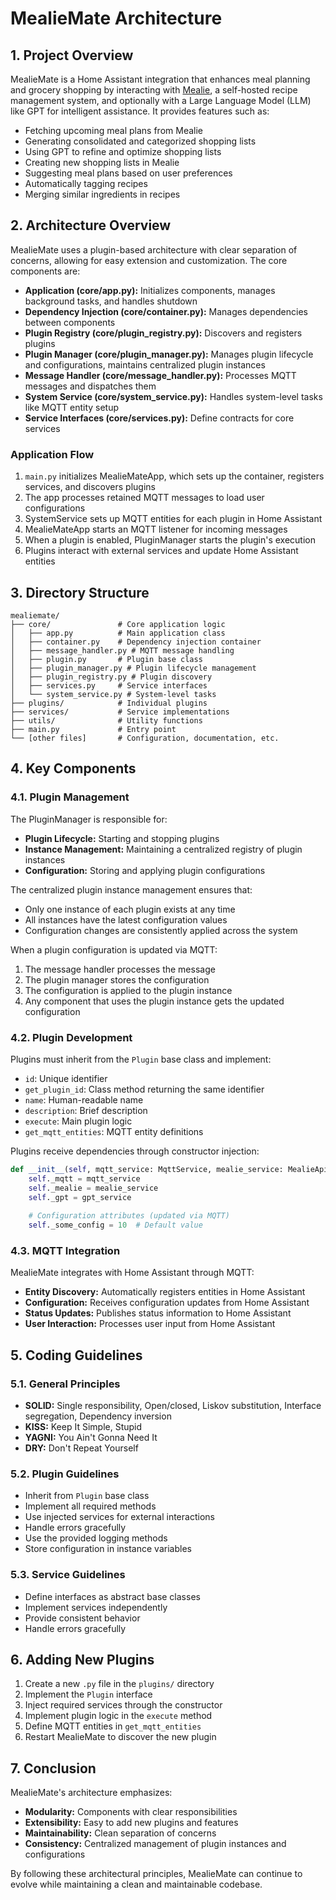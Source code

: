 # MealieMate Architecture

## 1. Project Overview

MealieMate is a Home Assistant integration that enhances meal planning and grocery shopping by interacting with [Mealie](https://mealie.io/), a self-hosted recipe management system, and optionally with a Large Language Model (LLM) like GPT for intelligent assistance. It provides features such as:

* Fetching upcoming meal plans from Mealie
* Generating consolidated and categorized shopping lists
* Using GPT to refine and optimize shopping lists
* Creating new shopping lists in Mealie
* Suggesting meal plans based on user preferences
* Automatically tagging recipes
* Merging similar ingredients in recipes

## 2. Architecture Overview

MealieMate uses a plugin-based architecture with clear separation of concerns, allowing for easy extension and customization. The core components are:

* **Application (core/app.py):** Initializes components, manages background tasks, and handles shutdown
* **Dependency Injection (core/container.py):** Manages dependencies between components
* **Plugin Registry (core/plugin_registry.py):** Discovers and registers plugins
* **Plugin Manager (core/plugin_manager.py):** Manages plugin lifecycle and configurations, maintains centralized plugin instances
* **Message Handler (core/message_handler.py):** Processes MQTT messages and dispatches them
* **System Service (core/system_service.py):** Handles system-level tasks like MQTT entity setup
* **Service Interfaces (core/services.py):** Define contracts for core services

### Application Flow

1. `main.py` initializes MealieMateApp, which sets up the container, registers services, and discovers plugins
2. The app processes retained MQTT messages to load user configurations
3. SystemService sets up MQTT entities for each plugin in Home Assistant
4. MealieMateApp starts an MQTT listener for incoming messages
5. When a plugin is enabled, PluginManager starts the plugin's execution
6. Plugins interact with external services and update Home Assistant entities

## 3. Directory Structure

```
mealiemate/
├── core/               # Core application logic
│   ├── app.py          # Main application class
│   ├── container.py    # Dependency injection container
│   ├── message_handler.py # MQTT message handling
│   ├── plugin.py       # Plugin base class
│   ├── plugin_manager.py # Plugin lifecycle management
│   ├── plugin_registry.py # Plugin discovery
│   ├── services.py     # Service interfaces
│   └── system_service.py # System-level tasks
├── plugins/            # Individual plugins
├── services/           # Service implementations
├── utils/              # Utility functions
├── main.py             # Entry point
└── [other files]       # Configuration, documentation, etc.
```

## 4. Key Components

### 4.1. Plugin Management

The PluginManager is responsible for:

* **Plugin Lifecycle:** Starting and stopping plugins
* **Instance Management:** Maintaining a centralized registry of plugin instances
* **Configuration:** Storing and applying plugin configurations

The centralized plugin instance management ensures that:

* Only one instance of each plugin exists at any time
* All instances have the latest configuration values
* Configuration changes are consistently applied across the system

When a plugin configuration is updated via MQTT:
1. The message handler processes the message
2. The plugin manager stores the configuration
3. The configuration is applied to the plugin instance
4. Any component that uses the plugin instance gets the updated configuration

### 4.2. Plugin Development

Plugins must inherit from the `Plugin` base class and implement:

* `id`: Unique identifier
* `get_plugin_id`: Class method returning the same identifier
* `name`: Human-readable name
* `description`: Brief description
* `execute`: Main plugin logic
* `get_mqtt_entities`: MQTT entity definitions

Plugins receive dependencies through constructor injection:

```python
def __init__(self, mqtt_service: MqttService, mealie_service: MealieApiService, gpt_service: GptService):
    self._mqtt = mqtt_service
    self._mealie = mealie_service
    self._gpt = gpt_service
    
    # Configuration attributes (updated via MQTT)
    self._some_config = 10  # Default value
```

### 4.3. MQTT Integration

MealieMate integrates with Home Assistant through MQTT:

* **Entity Discovery:** Automatically registers entities in Home Assistant
* **Configuration:** Receives configuration updates from Home Assistant
* **Status Updates:** Publishes status information to Home Assistant
* **User Interaction:** Processes user input from Home Assistant

## 5. Coding Guidelines

### 5.1. General Principles

* **SOLID:** Single responsibility, Open/closed, Liskov substitution, Interface segregation, Dependency inversion
* **KISS:** Keep It Simple, Stupid
* **YAGNI:** You Ain't Gonna Need It
* **DRY:** Don't Repeat Yourself

### 5.2. Plugin Guidelines

* Inherit from `Plugin` base class
* Implement all required methods
* Use injected services for external interactions
* Handle errors gracefully
* Use the provided logging methods
* Store configuration in instance variables

### 5.3. Service Guidelines

* Define interfaces as abstract base classes
* Implement services independently
* Provide consistent behavior
* Handle errors gracefully

## 6. Adding New Plugins

1. Create a new `.py` file in the `plugins/` directory
2. Implement the `Plugin` interface
3. Inject required services through the constructor
4. Implement plugin logic in the `execute` method
5. Define MQTT entities in `get_mqtt_entities`
6. Restart MealieMate to discover the new plugin

## 7. Conclusion

MealieMate's architecture emphasizes:

* **Modularity:** Components with clear responsibilities
* **Extensibility:** Easy to add new plugins and features
* **Maintainability:** Clean separation of concerns
* **Consistency:** Centralized management of plugin instances and configurations

By following these architectural principles, MealieMate can continue to evolve while maintaining a clean and maintainable codebase.
